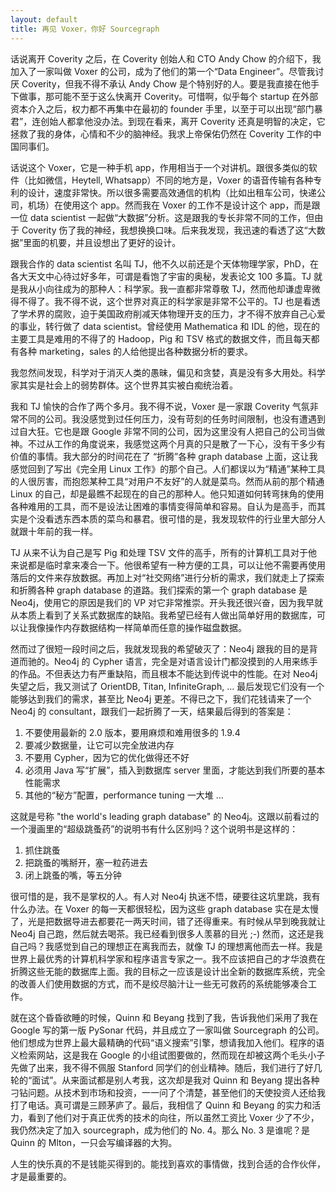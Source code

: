 ```yaml
---
layout: default
title: 再见 Voxer，你好 Sourcegraph
---
```



话说离开 Coverity 之后，在 Coverity 创始人和 CTO Andy Chow 的介绍下，我加入了一家叫做 Voxer 的公司，成为了他们的第一个“Data Engineer”。尽管我讨厌 Coverity，但我不得不承认 Andy Chow 是个特别好的人。要是我直接在他手下做事，那可能不至于这么快离开 Coverity。可惜啊，似乎每个 startup 在外部资本介入之后，权力都不再集中在最初的 founder 手里，以至于可以出现“部门暴君”，连创始人都拿他没办法。到现在看来，离开 Coverity 还真是明智的决定，它拯救了我的身体，心情和不少的脑神经。我求上帝保佑仍然在 Coverity 工作的中国同事们。

话说这个 Voxer，它是一种手机 app，作用相当于一个对讲机。跟很多类似的软件（比如微信，Heytell, Whatsapp）不同的地方是，Voxer 的语音传输有各种专利的设计，速度非常快。所以很多需要高效通信的机构（比如出租车公司，快递公司，机场）在使用这个 app。然而我在 Voxer 的工作不是设计这个 app，而是跟一位 data scientist 一起做“大数据”分析。这是跟我的专长非常不同的工作，但由于 Coverity 伤了我的神经，我想换换口味。后来我发现，我迅速的看透了这“大数据”里面的机要，并且设想出了更好的设计。

跟我合作的 data scientist 名叫 TJ，他不久以前还是个天体物理学家，PhD，在各大天文中心待过好多年，可谓是看饱了宇宙的奥秘，发表论文 100 多篇。TJ 就是我从小向往成为的那种人：科学家。我一直都非常尊敬 TJ，然而他却谦虚卑微得不得了。我不得不说，这个世界对真正的科学家是非常不公平的。TJ 也是看透了学术界的腐败，迫于美国政府削减天体物理开支的压力，才不得不放弃自己心爱的事业，转行做了 data scientist。曾经使用 Mathematica 和 IDL 的他，现在的主要工具是难用的不得了的 Hadoop，Pig 和 TSV 格式的数据文件，而且每天都有各种 marketing，sales 的人给他提出各种数据分析的要求。

我忽然间发现，科学对于消灭人类的愚昧，偏见和贪婪，真是没有多大用处。科学家其实是社会上的弱势群体。这个世界其实被白痴统治着。

我和 TJ 愉快的合作了两个多月。我不得不说，Voxer 是一家跟 Coverity 气氛非常不同的公司。我没感觉到过任何压力，没有苛刻的任务时间限制，也没有遭遇到过自大狂。它也是跟 Google 非常不同的公司，因为这里没有人把自己的公司当做神。不过从工作的角度说来，我感觉这两个月真的只是散了一下心，没有干多少有价值的事情。我大部分的时间花在了 “折腾”各种 graph database 上面，这让我感觉回到了写出《完全用 Linux 工作》的那个自己。人们都误以为“精通”某种工具的人很厉害，而抱怨某种工具“对用户不友好”的人就是菜鸟。然而从前的那个精通 Linux 的自己，却是最瞧不起现在的自己的那种人。他只知道如何转弯抹角的使用各种难用的工具，而不是设法让困难的事情变得简单和容易。自认为是高手，而其实是个没看透东西本质的菜鸟和暴君。很可惜的是，我发现软件的行业里大部分人就跟十年前的我一样。

TJ 从来不认为自己是写 Pig 和处理 TSV 文件的高手，所有的计算机工具对于他来说都是临时拿来凑合一下。他很希望有一种方便的工具，可以让他不需要再使用落后的文件来存放数据。再加上对“社交网络”进行分析的需求，我们就走上了探索和折腾各种 graph database 的道路。我们探索的第一个 graph database 是 Neo4j，使用它的原因是我们的 VP 对它非常推崇。开头我还很兴奋，因为我早就从本质上看到了关系式数据库的缺陷。我希望已经有人做出简单好用的数据库，可以让我像操作内存数据结构一样简单而任意的操作磁盘数据。

然而过了很短一段时间之后，我就发现我的希望破灭了：Neo4j 跟我的目的是背道而驰的。Neo4j 的 Cypher 语言，完全是对语言设计门都没摸到的人用来练手的作品。不但表达力有严重缺陷，而且根本不能达到传说中的性能。在对 Neo4j 失望之后，我又测试了 OrientDB, Titan, InfiniteGraph, ... 最后发现它们没有一个能够达到我们的需求，甚至比 Neo4j 更差。不得已之下，我们花钱请来了一个 Neo4j 的 consultant，跟我们一起折腾了一天，结果最后得到的答案是：

1. 不要使用最新的 2.0 版本，要用麻烦和难用很多的 1.9.4
2. 要减少数据量，让它可以完全放进内存
3. 不要用 Cypher，因为它的优化做得还不好
4. 必须用 Java 写“扩展”，插入到数据库 server 里面，才能达到我们所要的基本性能需求
5. 其他的“秘方”配置，performance tuning 一大堆 ...

这就是号称 "the world's leading graph database" 的 Neo4j。这跟以前看过的一个漫画里的“超级跳蚤药”的说明书有什么区别吗？这个说明书是这样的：

1. 抓住跳蚤
2. 把跳蚤的嘴掰开，塞一粒药进去
3. 闭上跳蚤的嘴，等五分钟

很可惜的是，我不是掌权的人。有人对 Neo4j 执迷不悟，硬要往这坑里跳，我有什么办法。在 Voxer 的每一天都很轻松，因为这些 graph database 实在是太慢了，光是把数据导进去都要花一两天时间，错了还得重来。有时候从早到晚我就让 Neo4j 自己跑，然后就去喝茶。我已经看到很多人羡慕的目光 ;-) 然而，这还是我自己吗？我感觉到自己的理想正在离我而去，就像 TJ 的理想离他而去一样。我是世界上最优秀的计算机科学家和程序语言专家之一。我不应该把自己的才华浪费在折腾这些无能的数据库上面。我的目标之一应该是设计出全新的数据库系统，完全的改善人们使用数据的方式，而不是绞尽脑汁让一些无可救药的系统能够凑合工作。

就在这个昏昏欲睡的时候，Quinn 和 Beyang 找到了我，告诉我他们采用了我在 Google 写的第一版 PySonar 代码，并且成立了一家叫做 Sourcegraph 的公司。他们想成为世界上最大最精确的代码“语义搜索”引擎，想请我加入他们。程序的语义检索网站，这是我在 Google 的小组试图要做的，然而现在却被这两个毛头小子先做了出来，我不得不佩服 Stanford 同学们的创业精神。随后，我们进行了好几轮的“面试”。从来面试都是别人考我，这次却是我对 Quinn 和 Beyang 提出各种刁钻问题。从技术到市场和投资，一一问了个清楚，甚至他们的天使投资人还给我打了电话。真可谓是三顾茅庐了。最后，我相信了 Quinn 和 Beyang 的实力和活力，看到了他们对于真正优秀的技术的向往，所以虽然工资比 Voxer 少了不少，我仍然决定了加入 sourcegraph，成为他们的 No. 4。那么 No. 3 是谁呢？是 Quinn 的 Mlton，一只会写编译器的大狗。

人生的快乐真的不是钱能买得到的。能找到喜欢的事情做，找到合适的合作伙伴，才是最重要的。


<script>
  (function(i,s,o,g,r,a,m){i['GoogleAnalyticsObject']=r;i[r]=i[r]||function(){
  (i[r].q=i[r].q||[]).push(arguments)},i[r].l=1*new Date();a=s.createElement(o),
  m=s.getElementsByTagName(o)[0];a.async=1;a.src=g;m.parentNode.insertBefore(a,m)
  })(window,document,'script','//www.google-analytics.com/analytics.js','ga');

  ga('create', 'UA-45586344-1', 'yinwang.org');
  ga('send', 'pageview');
</script>
